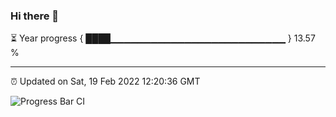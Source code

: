 ### Hi there 👋

⏳ Year progress { ████▁▁▁▁▁▁▁▁▁▁▁▁▁▁▁▁▁▁▁▁▁▁▁▁▁▁ } 13.57 %

---

⏰ Updated on Sat, 19 Feb 2022 12:20:36 GMT

![Progress Bar CI](https://github.com/liununu/liununu/workflows/Progress%20Bar%20CI/badge.svg)
